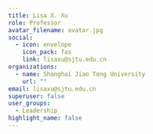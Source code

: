 ```yaml
---
title: Lisa X. Xu
role: Professor
avatar_filename: avatar.jpg
social:
  - icon: envelope
    icon_pack: fas
    link: lisaxu@sjtu.edu.cn
organizations:
  - name: Shanghai Jiao Tong University
    url: ""
email: lisaxu@sjtu.edu.cn
superuser: false
user_groups:
  - Leadership
highlight_name: false
---
```

